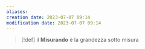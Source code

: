 ```yaml
---
aliases: 
creation date: 2023-07-07 09:14
modification date: 2023-07-07 09:14
---
```


>[!def]
> il **Misurando** è la grandezza sotto misura